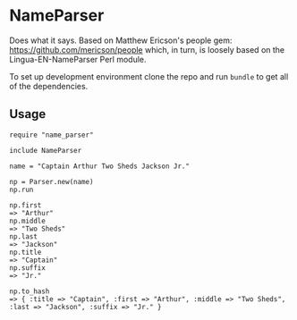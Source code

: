 NameParser
=========

Does what it says. Based on Matthew Ericson's people gem: https://github.com/mericson/people which, in turn, is loosely based on 
the Lingua-EN-NameParser Perl module.

To set up development environment clone the repo and run `bundle` to get all of the dependencies.

Usage
-----
```
require "name_parser"

include NameParser

name = "Captain Arthur Two Sheds Jackson Jr."

np = Parser.new(name)
np.run

np.first
=> "Arthur"
np.middle
=> "Two Sheds"
np.last
=> "Jackson"
np.title
=> "Captain"
np.suffix
=> "Jr."

np.to_hash
=> { :title => "Captain", :first => "Arthur", :middle => "Two Sheds", :last => "Jackson", :suffix => "Jr." }
```
